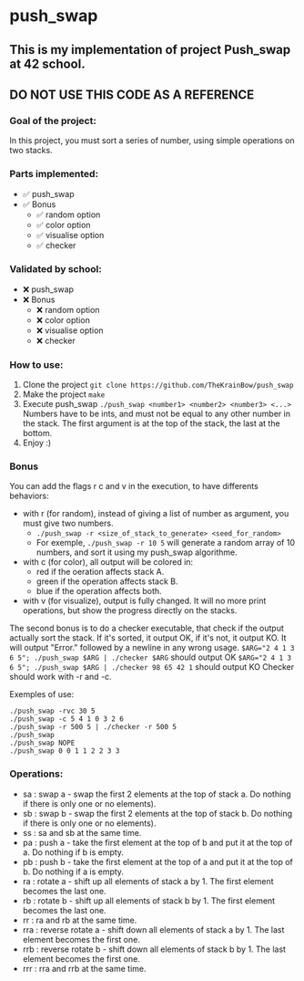 # push_swap
## This is my implementation of project Push_swap at 42 school.
## DO NOT USE THIS CODE AS A REFERENCE

### Goal of the project:
In this project, you must sort a series of number, using simple operations on two stacks.

### Parts implemented:
- ✅ push_swap
- ✅ Bonus
  - ✅ random option
  - ✅ color option
  - ✅ visualise option
  - ✅ checker

### Validated by school:
- ❌ push_swap
- ❌ Bonus
  - ❌ random option
  - ❌ color option
  - ❌ visualise option
  - ❌ checker
  
### How to use:
1. Clone the project
  ```git clone https://github.com/TheKrainBow/push_swap```
2. Make the project
  ```make```
3. Execute push_swap
  ```./push_swap <number1> <number2> <number3> <...>```
  Numbers have to be ints, and must not be equal to any other number in the stack.
  The first argument is at the top of the stack, the last at the bottom.
4. Enjoy :)

### Bonus
You can add the flags r c and v in the execution, to have differents behaviors:
- with r (for random), instead of giving a list of number as argument, you must give two numbers.
  - ```./push_swap -r <size_of_stack_to_generate> <seed_for_random>```
  - For exemple, ```./push_swap -r 10 5``` will generate a random array of 10 numbers, and sort it using my push_swap algorithme.
- with c (for color), all output will be colored in:
    - red if the oeration affects stack A.
    - green if the operation affects stack B.
    - blue if the operation affects both.
- with v (for visualize), output is fully changed. It will no more print operations, but show the progress directly on the stacks.

The second bonus is to do a checker executable, that check if the output actually sort the stack.
If it's sorted, it output OK, if it's not, it output KO.
It will output "Error." followed by a newline in any wrong usage.
```$ARG="2 4 1 3 6 5"; ./push_swap $ARG | ./checker $ARG``` should output OK
```$ARG="2 4 1 3 6 5"; ./push_swap $ARG | ./checker 98 65 42 1``` should output KO
Checker should work with -r and -c.

Exemples of use:
```
./push_swap -rvc 30 5
./push_swap -c 5 4 1 0 3 2 6
./push_swap -r 500 5 | ./checker -r 500 5
./push_swap
./push_swap NOPE
./push_swap 0 0 1 1 2 2 3 3
```

### Operations:
- sa : swap a - swap the first 2 elements at the top of stack a. Do nothing if there is only one or no elements).
- sb : swap b - swap the first 2 elements at the top of stack b. Do nothing if there is only one or no elements).
- ss : sa and sb at the same time.
- pa : push a - take the first element at the top of b and put it at the top of a. Do nothing if b is empty.
- pb : push b - take the first element at the top of a and put it at the top of b. Do nothing if a is empty.
- ra : rotate a - shift up all elements of stack a by 1. The first element becomes the last one.
- rb : rotate b - shift up all elements of stack b by 1. The first element becomes the last one.
- rr : ra and rb at the same time.
- rra : reverse rotate a - shift down all elements of stack a by 1. The last element becomes the first one.
- rrb : reverse rotate b - shift down all elements of stack b by 1. The last element becomes the first one.
- rrr : rra and rrb at the same time.
